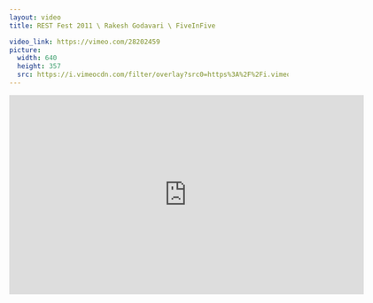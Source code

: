 ```yaml
---
layout: video
title: REST Fest 2011 \ Rakesh Godavari \ FiveInFive

video_link: https://vimeo.com/28202459
picture:
  width: 640
  height: 357
  src: https://i.vimeocdn.com/filter/overlay?src0=https%3A%2F%2Fi.vimeocdn.com%2Fvideo%2F187949856_640x357.jpg&src1=http%3A%2F%2Ff.vimeocdn.com%2Fp%2Fimages%2Fcrawler_play.png
---
```

<iframe src="https://player.vimeo.com/video/28202459?title=0&byline=0&portrait=0&badge=0&autopause=0&player_id=0" width="640" height="360" frameborder="0" title="REST Fest 2011 \ Rakesh Godavari \ FiveInFive" webkitallowfullscreen mozallowfullscreen allowfullscreen></iframe>